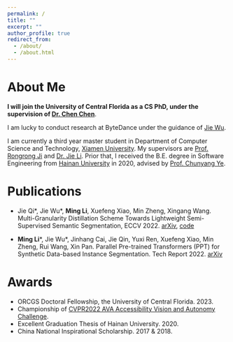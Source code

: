 ```yaml
---
permalink: /
title: ""
excerpt: ""
author_profile: true
redirect_from:
  - /about/
  - /about.html
---
```


# About Me
**I will join the University of Central Florida as a CS PhD, under the supervision of [Dr. Chen Chen](https://www.crcv.ucf.edu/chenchen/index.html)**.

I am lucky to conduct research at ByteDance under the guidance of [Jie Wu](https://wujie1010.github.io/).

I am currently a third year master student in Department of Computer Science and Technology, [Xiamen University](https://en.xmu.edu.cn/). My supervisors are [Prof. Rongrong Ji](https://mac.xmu.edu.cn/rrji_en/) and [Dr. Jie Li](https://m0re.fun/). Prior that, I received the B.E. degree in Software Engineering from [Hainan University](http://en.hainanu.edu.cn/) in 2020, advised by [Prof. Chunyang Ye](https://scholar.google.com/citations?user=EA6Er_MAAAAJ&hl=zh-CN&oi=ao).

# Publications
* Jie Qi\*, Jie Wu\*, **Ming Li**, Xuefeng Xiao, Min Zheng, Xingang Wang. Multi-Granularity Distillation Scheme Towards Lightweight Semi-Supervised Semantic Segmentation, ECCV 2022. [arXiv](https://arxiv.org/abs/2208.10169), [code](https://github.com/JayQine/MGD-SSSS)

* **Ming Li**\*, Jie Wu\*, Jinhang Cai, Jie Qin, Yuxi Ren, Xuefeng Xiao, Min Zheng, Rui Wang, Xin Pan. Parallel Pre-trained Transformers (PPT) for Synthetic Data-based Instance Segmentation. Tech Report 2022. [arXiv](https://arxiv.org/abs/2206.10845)


# Awards
* ORCGS Doctoral Fellowship, the University of Central Florida. 2023.
* Championship of [CVPR2022 AVA Accessibility Vision and Autonomy Challenge](https://accessibility-cv.github.io/).
* Excellent Graduation Thesis of Hainan University. 2020.
* China National Inspirational Scholarship. 2017 & 2018.